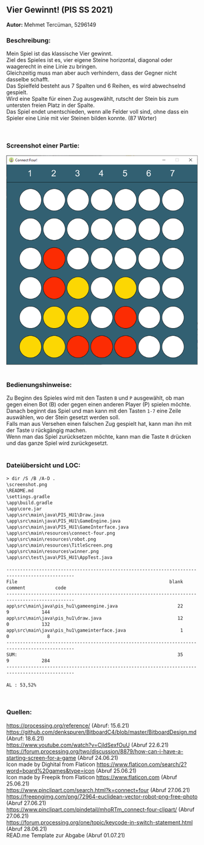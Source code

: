 ## Vier Gewinnt! (PIS SS 2021)
<p><strong>Autor:</strong> Mehmet Tercüman, 5296149</p>

### Beschreibung:
Mein Spiel ist das klassische Vier gewinnt. <br>
Ziel des Spieles ist es, vier eigene Steine horizontal, diagonal 
oder waagerecht in eine Linie zu bringen. <br>
Gleichzeitig muss man aber auch verhindern, dass der Gegner nicht dasselbe 
schafft. <br>
Das Spielfeld besteht aus 7 Spalten und 6 Reihen, es wird abwechselnd gespielt. <br>
Wird eine Spalte für einen Zug ausgewählt, rutscht der Stein bis zum untersten
freien Platz in der Spalte. <br>
Das Spiel endet unentschieden, wenn alle Felder voll sind, ohne dass ein Spieler 
eine Linie mit vier Steinen bilden konnte. (87 Wörter) <br>

<br>

### Screenshot einer Partie:
![screenshot.png](screenshot.png)
<br>
<br>

### Bedienungshinweise:
Zu Beginn des Spieles wird mit den Tasten `B` und `P` ausgewählt, 
ob man gegen einen Bot (B) oder gegen einen anderen Player (P) spielen möchte. <br>
Danach beginnt das Spiel und man kann mit den Tasten `1-7` eine Zeile auswählen, wo der Stein gesetzt werden soll. <br>
Falls man aus Versehen einen falschen Zug gespielt hat, kann man ihn mit der Taste `U` rückgängig machen. <br>
Wenn man das Spiel zurücksetzen möchte, kann man die Taste `R` drücken und das ganze Spiel wird zurückgesetzt. <br>
<br>

### Dateiübersicht und LOC:
```
> dir /S /B /A-D . 
\screenshot.png
\README.md
\settings.gradle
\app\build.gradle
\app\core.jar
\app\src\main\java\PIS_HU1\Draw.java
\app\src\main\java\PIS_HU1\GameEngine.java
\app\src\main\java\PIS_HU1\GameInterface.java
\app\src\main\resources\connect-four.png
\app\src\main\resources\robot.png
\app\src\main\resources\TitleScreen.png
\app\src\main\resources\winner.png
\app\src\test\java\PIS_HU1\AppTest.java

-----------------------------------------------------------------------------------------------
File                                                        blank        comment           code
-----------------------------------------------------------------------------------------------
app\src\main\java\pis_hu1\gameengine.java                      22              9            144
app\src\main\java\pis_hu1\draw.java                            12              0            132
app\src\main\java\pis_hu1\gameinterface.java                    1              0              8
-----------------------------------------------------------------------------------------------
SUM:                                                           35              9            284
-----------------------------------------------------------------------------------------------

AL : 53,52% 
```
<br>

### Quellen:
https://processing.org/reference/ (Abruf: 15.6.21) <br>
https://github.com/denkspuren/BitboardC4/blob/master/BitboardDesign.md (Abruf: 18.6.21) <br>
https://www.youtube.com/watch?v=CjldSexfOuU (Abruf 22.6.21) <br>
https://forum.processing.org/two/discussion/8879/how-can-i-have-a-starting-screen-for-a-game  (Abruf 24.06.21) <br>
Icon made by Dighital from Flaticon https://www.flaticon.com/search/2?word=board%20games&type=icon  (Abruf 25.06.21) <br>
Icon made by Freepik from Flaticon https://www.flaticon.com  (Abruf 25.06.21) <br>
https://www.pinclipart.com/search.html?k=connect+four (Abruf 27.06.21) <br>
https://freepngimg.com/png/72964-euclidean-vector-robot-png-free-photo (Abruf 27.06.21) <br>
https://www.pinclipart.com/pindetail/mhoRTm_connect-four-clipart/ (Abruf 27.06.21) <br>
https://forum.processing.org/one/topic/keycode-in-switch-statement.html (Abruf 28.06.21) <br>
READ.me Template zur Abgabe (Abruf 01.07.21) <br>